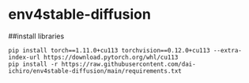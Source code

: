 # env4stable-diffusion

##install libraries
~~~
pip install torch==1.11.0+cu113 torchvision==0.12.0+cu113 --extra-index-url https://download.pytorch.org/whl/cu113
pip install -r https://raw.githubusercontent.com/dai-ichiro/env4stable-diffusion/main/requirements.txt
~~~
